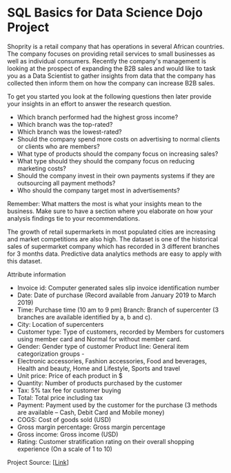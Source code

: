 # SQL Basics for Data Science Dojo Project

Shoprity is a retail company that has operations in several African countries. The company focuses on providing retail services to small businesses as well as individual consumers. Recently the company's management is looking at the prospect of expanding the B2B sales and would like to task you as a Data Scientist to gather insights from data that the company has collected then inform them on how the company can increase B2B sales. 

To get you started you look at the following questions then later provide your insights in an effort to answer the research question.
* Which branch performed had the highest gross income?
* Which branch was the top-rated?
* Which branch was the lowest-rated?
* Should the company spend more costs on advertising to normal clients or clients who are members?
* What type of products should the company focus on increasing sales?
* What type should they should the company focus on reducing marketing costs?
* Should the company invest in their own payments systems if they are outsourcing all payment methods?
* Who should the company target most in advertisements?

Remember: What matters the most is what your insights mean to the business. Make sure to have a section where you elaborate on how your analysis findings tie to your recommendations.

The growth of retail supermarkets in most populated cities are increasing and market competitions are also high. The dataset is one of the historical sales of supermarket company which has recorded in 3 different branches for 3 months data. Predictive data analytics methods are easy to apply with this dataset.

Attribute information
* Invoice id: Computer generated sales slip invoice identification number
* Date: Date of purchase (Record available from January 2019 to March 2019)
* Time: Purchase time (10 am to 9 pm)
Branch: Branch of supercenter (3 branches are available identified by a, b and c).
* City: Location of supercenters
* Customer type: Type of customers, recorded by Members for customers using member card and Normal for without member card.
* Gender: Gender type of customer
Product line: General item categorization groups - 
* Electronic accessories, Fashion accessories, Food and beverages, Health and beauty, Home and Lifestyle, Sports and travel
* Unit price: Price of each product in $
* Quantity: Number of products purchased by the customer
* Tax: 5% tax fee for customer buying
* Total: Total price including tax
* Payment: Payment used by the customer for the purchase (3 methods are available – Cash, Debit Card and Mobile money)
* COGS: Cost of goods sold (USD)
* Gross margin percentage: Gross margin percentage
* Gross income: Gross income (USD)
* Rating: Customer stratification rating on their overall shopping experience (On a scale of 1 to 10)

Project Source: [[Link]('https://www.kaggle.com/mahmoudeletrby/supermarket?')]
